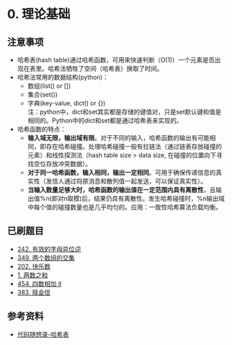 # 0. 理论基础

## 注意事项
- 哈希表(hash table)通过哈希函数，可用来快速判断（O(1)）一个元素是否出现在表里。哈希法牺牲了空间（哈希表）换取了时间。
- 哈希法常用的数据结构(python)：
  - 数组(list() or [])
  - 集合(set())
  - 字典(key-value, dict() or {}) </br>
注：python中，dict和set其实都是存储的键值对，只是set默认键和值是相同的。Python中的dict和set都是通过哈希表来实现的。
- 哈希函数的特点：
  - **输入域无限，输出域有限**。对于不同的输入，哈希函数的输出有可能相同，即存在哈希碰撞。处理哈希碰撞一般有拉链法（通过链表存放碰撞的元素）和线性探测法（hash table size > data size, 在碰撞的位置向下寻找空位存放冲突数据）。
  - **对于同一哈希函数，输入相同，输出一定相同**。可用于确保传递信息的真实性（发信人通过将原消息和散列值一起发送，可以保证真实性）。
  - **当输入数量足够大时，哈希函数的输出值在一定范围内具有离散性**，且输出值%n(即对n取模)后，结果仍具有离散性。发生哈希碰撞时，%n输出域中每个值的碰撞数量也是几乎均匀的。应用：一致性哈希算法负载均衡。

## 已刷题目
- [242. 有效的字母异位词](https://leetcode.cn/problems/valid-anagram/)
- [349. 两个数组的交集](https://leetcode.cn/problems/intersection-of-two-arrays/)
- [202. 快乐数](https://leetcode.cn/problems/happy-number/)
- [1. 两数之和](https://leetcode.cn/problems/two-sum/)
- [454. 四数相加 II](https://leetcode.cn/problems/4sum-ii/)
- [383. 赎金信](https://leetcode.cn/problems/ransom-note/)

## 参考资料
- [代码随想录-哈希表](https://programmercarl.com/%E5%93%88%E5%B8%8C%E8%A1%A8%E7%90%86%E8%AE%BA%E5%9F%BA%E7%A1%80.html#%E5%93%88%E5%B8%8C%E8%A1%A8)
